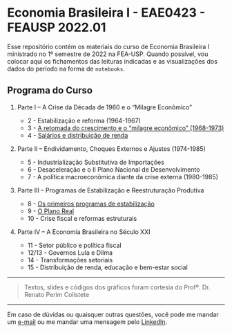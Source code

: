 # Economia Brasileira I - EAE0423 - FEAUSP 2022.01

Esse repositório contém os materiais do curso de Economia Brasileira I ministrado no 1º semestre de 2022 na FEA-USP. Quando possível, vou colocar aqui os fichamentos das leituras indicadas e as visualizações dos dados do período na forma de `notebooks`.

## Programa do Curso

1. Parte I – A Crise da Década de 1960 e o “Milagre Econômico”
    - 2 - Estabilização e reforma (1964-1967)
    - 3 - [A retomada do crescimento e o “milagre econômico” (1968-1973)](03_milagre_economico.ipynb)
    - 4 - [Salários e distribuição de renda](04_salarios_distribuicao_renda.ipynb)

2. Parte II – Endividamento, Choques Externos e Ajustes (1974-1985)
    - 5 - Industrialização Substitutiva de Importações
    - 6 - Desaceleração e o II Plano Nacional de Desenvolvimento
    - 7 - A política macroeconômica diante da crise externa (1980-1985)

3. Parte III – Programas de Estabilização e Reestruturação Produtiva
    - 8 - [Os primeiros programas de estabilização](08_programas_estabilizacao.ipynb)
    - 9 - [O Plano Real](09_plano_real.ipynb)
    - 10 - Crise fiscal e reformas estruturais

4. Parte IV – A Economia Brasileira no Século XXI
    - 11 - Setor público e política fiscal
    - 12/13 - Governos Lula e Dilma
    - 14 - Transformações setoriais
    - 15 - Distribuição de renda, educação e bem-estar social

***

> Textos, slides e códigos dos gráficos foram cortesia do Profº. Dr. Renato Perim Colistete

***

Em caso de dúvidas ou quaisquer outras questões, você pode me mandar um [e-mail](mailto:vdbaldoino@gmail.com?subject=GitHub%20-%20Econo%20Brasileira) ou me mandar uma mensagem pelo [LinkedIn](https://www.linkedin.com/in/vitorbaldoino/).
